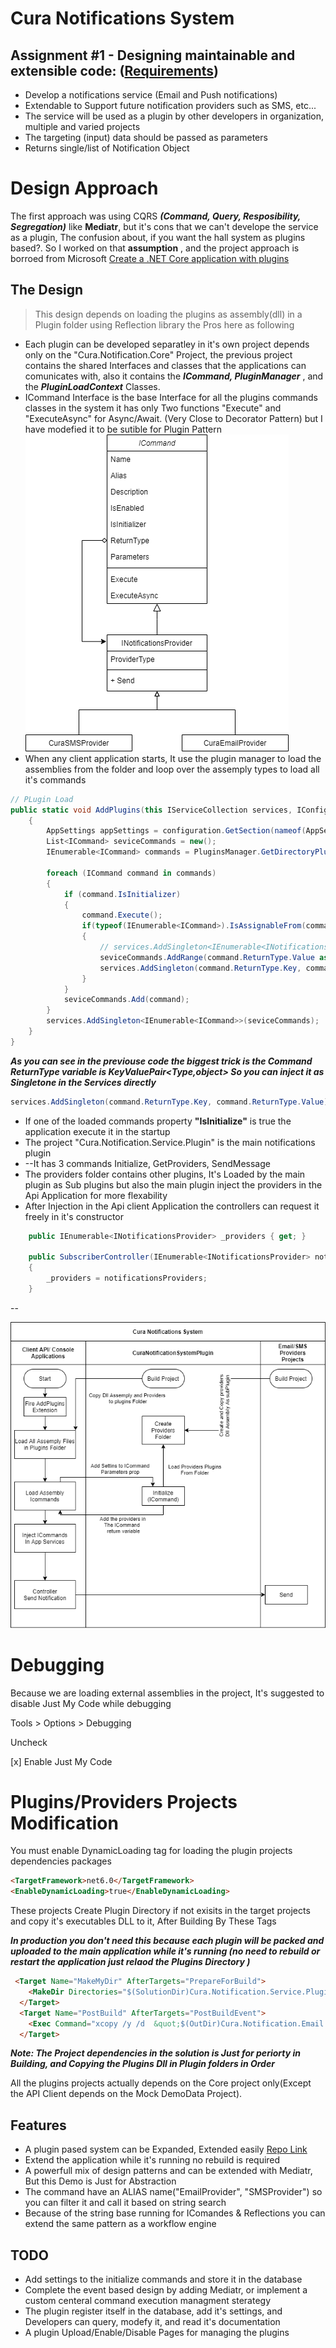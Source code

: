 # Cura Notifications System

## Assignment #1 - Designing maintainable and extensible code: ([Requirements](https://ubieva-my.sharepoint.com/:w:/g/personal/mzekrallah_cura_healthcare/EeOdRyF0aK9EpHGgXpJhcN8Bxtna2JJRKImDMGBAqlWxCA?rtime=sHBJIB7h2kg))
- Develop a notifications service (Email and Push notifications)
- Extendable to Support future notification providers such as SMS, etc...
- The service will be used as a plugin by other developers in organization, multiple and varied projects
- The targeting (input) data should be passed as parameters
- Returns single/list of Notification Object

# Design Approach
The first approach was using CQRS ***(Command, Query, Resposibility, Segregation)*** like ****Mediatr****, but it's cons that we can't develope the service as a plugin, The confusion about, if you want the hall system as plugins based?. So I worked on that **assumption** , and  the project approach is borroed from Microsoft 
[Create a .NET Core application with plugins](https://learn.microsoft.com/en-us/dotnet/core/tutorials/creating-app-with-plugin-support)
 
## The Design

> This design depends on loading the plugins as assembly(dll) in a Plugin folder using Reflection library the Pros here as following
- Each plugin can be developed separatley in it's own project depends only on the "Cura.Notification.Core" Project, the previous project contains the shared Interfaces and classes that the applications can comunicates with, also it contains the *****ICommand, PluginManager***** , and the *****PluginLoadContext***** Classes.
- ICommand Interface is the base Interface for all the plugins commands classes in the system it has only Two functions "Execute" and "ExecuteAsync" for Async/Await. (Very Close to Decorator Pattern) but I have modefied it to be sutible for Plugin Pattern
![Design Process SwimeLine](https://github.com/ahmedgalal007/CuraNotificationsSystem/blob/main/Images/ClassDiagram.png?raw=true)
- When any client application starts, It use the plugin manager to load the assemblies from the folder and loop over the assemply types to load all it's commands
```c#
// PLugin Load
public static void AddPlugins(this IServiceCollection services, IConfiguration configuration)
	{
		AppSettings appSettings = configuration.GetSection(nameof(AppSettings)).Get<AppSettings>();
		List<ICommand> seviceCommands = new();
		IEnumerable<ICommand> commands = PluginsManager.GetDirectoryPluginsCommands<ICommand>(appSettings.PluginsPath, Environment.CurrentDirectory);

		foreach (ICommand command in commands)
		{
			if (command.IsInitializer)
			{
				command.Execute();
				if(typeof(IEnumerable<ICommand>).IsAssignableFrom(command.ReturnType.Key))
				{
					// services.AddSingleton<IEnumerable<INotificationsProvider>>((IEnumerable<INotificationsProvider>)command.ReturnType.Value);
					seviceCommands.AddRange(command.ReturnType.Value as IEnumerable<ICommand>);
					services.AddSingleton(command.ReturnType.Key, command.ReturnType.Value);
				}
			}
			seviceCommands.Add(command);
		}
		services.AddSingleton<IEnumerable<ICommand>>(seviceCommands);
	}
}
```
*****As you can see in the previouse code the biggest trick is  the Command ReturnType variable is KeyValuePair<Type,object> So you can inject it as Singletone in the Services directly*****
```C#
services.AddSingleton(command.ReturnType.Key, command.ReturnType.Value);
```
- If one of the loaded commands property **"IsInitialize"** is true the application execute it in the startup 
- The project "Cura.Notification.Service.Plugin" is the main notifications plugin
- --It has 3 commands Initialize, GetProviders, SendMessage
- The providers folder contains other plugins, It's Loaded by the main plugin as Sub plugins but also the main plugin inject the providers in the Api Application for more flexability  
- After Injection in the Api client Application the controllers can request it freely in it's constructor 
```C#
	public IEnumerable<INotificationsProvider> _providers { get; }

	public SubscriberController(IEnumerable<INotificationsProvider> notificationsProviders)
	{
		_providers = notificationsProviders;
	}
```
--

![Design Process SwimeLine](https://github.com/ahmedgalal007/CuraNotificationsSystem/blob/main/Images/CuraNotifications.png?raw=true)
# Debugging
 Because we are loading external assemblies in the project, It's  suggested to disable Just My Code while debugging

Tools > Options > Debugging

Uncheck 

 [x] Enable Just My Code

# Plugins/Providers Projects Modification
You must enable DynamicLoading tag for loading the plugin projects dependencies packages
```HTML
<TargetFramework>net6.0</TargetFramework>
<EnableDynamicLoading>true</EnableDynamicLoading>
```

These projects Create Plugin Directory if not exisits in the target projects and copy it's executables DLL to it, After Building By These Tags

*****In production you don't need this because each plugin will be packed and uploaded to the main application while it's running (no need to rebuild or restart the application just relaod the Plugins Directory )*****
```HTML
 <Target Name="MakeMyDir" AfterTargets="PrepareForBuild">
    <MakeDir Directories="$(SolutionDir)Cura.Notification.Service.Plugin\Providers" Condition="!Exists('$(SolutionDir)Cura.Notification.Service.Plugin\Providers')" />
  </Target>
  <Target Name="PostBuild" AfterTargets="PostBuildEvent">
    <Exec Command="xcopy /y /d  &quot;$(OutDir)Cura.Notification.Email.Provider.dll&quot; &quot;$(SolutionDir)Cura.Notification.Service.Plugin\Providers&quot;" />
  </Target>
```

*****Note: The Project dependencies in the solution is Just for periorty in Building, and Copying the Plugins Dll in Plugin folders in Order*****

All the plugins projects actually depends on the Core project only(Except the API Client depends on the Mock DemoData Project).

## Features
- A plugin pased system can be Expanded, Extended easily [Repo Link](https://github.com)
- Extend the application while it's running no rebuild is required
- A powerfull mix of design patterns and can be extended with Mediatr, But this Demo is Just for Abstraction 
- The command have an ALIAS name("EmailProvider", "SMSProvider") so you can filter it and call it based on string search
- Because of the string base running for IComandes & Reflections you can extend the same pattern as a workflow engine

## TODO
- Add settings to the initialize commands and store it in the database
- Complete the event based design by adding Mediatr, or implement a custom centeral command execution managment sterategy 
- The plugin register itself in the database, add it's settings, and Developers can query, modefy it, and read it's documentation
- A plugin Upload/Enable/Disable Pages for managing the plugins

<!--TOC-->
<!--/TOC-->

